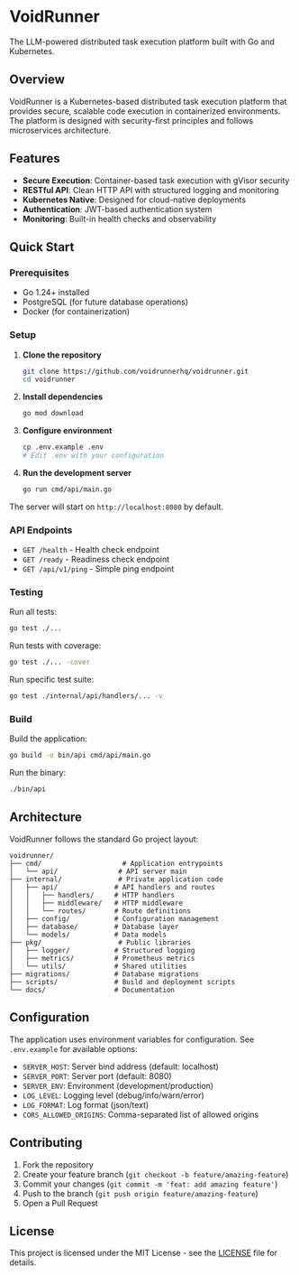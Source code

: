 # VoidRunner

The LLM-powered distributed task execution platform built with Go and Kubernetes.

## Overview

VoidRunner is a Kubernetes-based distributed task execution platform that provides secure, scalable code execution in containerized environments. The platform is designed with security-first principles and follows microservices architecture.

## Features

- **Secure Execution**: Container-based task execution with gVisor security
- **RESTful API**: Clean HTTP API with structured logging and monitoring
- **Kubernetes Native**: Designed for cloud-native deployments
- **Authentication**: JWT-based authentication system
- **Monitoring**: Built-in health checks and observability

## Quick Start

### Prerequisites

- Go 1.24+ installed
- PostgreSQL (for future database operations)
- Docker (for containerization)

### Setup

1. **Clone the repository**
   ```bash
   git clone https://github.com/voidrunnerhq/voidrunner.git
   cd voidrunner
   ```

2. **Install dependencies**
   ```bash
   go mod download
   ```

3. **Configure environment**
   ```bash
   cp .env.example .env
   # Edit .env with your configuration
   ```

4. **Run the development server**
   ```bash
   go run cmd/api/main.go
   ```

The server will start on `http://localhost:8080` by default.

### API Endpoints

- `GET /health` - Health check endpoint
- `GET /ready` - Readiness check endpoint
- `GET /api/v1/ping` - Simple ping endpoint

### Testing

Run all tests:
```bash
go test ./...
```

Run tests with coverage:
```bash
go test ./... -cover
```

Run specific test suite:
```bash
go test ./internal/api/handlers/... -v
```

### Build

Build the application:
```bash
go build -o bin/api cmd/api/main.go
```

Run the binary:
```bash
./bin/api
```

## Architecture

VoidRunner follows the standard Go project layout:

```
voidrunner/
├── cmd/                    # Application entrypoints
│   └── api/               # API server main
├── internal/              # Private application code
│   ├── api/              # API handlers and routes
│   │   ├── handlers/     # HTTP handlers
│   │   ├── middleware/   # HTTP middleware
│   │   └── routes/       # Route definitions
│   ├── config/           # Configuration management
│   ├── database/         # Database layer
│   └── models/           # Data models
├── pkg/                   # Public libraries
│   ├── logger/           # Structured logging
│   ├── metrics/          # Prometheus metrics
│   └── utils/            # Shared utilities
├── migrations/           # Database migrations
├── scripts/              # Build and deployment scripts
└── docs/                 # Documentation
```

## Configuration

The application uses environment variables for configuration. See `.env.example` for available options:

- `SERVER_HOST`: Server bind address (default: localhost)
- `SERVER_PORT`: Server port (default: 8080)
- `SERVER_ENV`: Environment (development/production)
- `LOG_LEVEL`: Logging level (debug/info/warn/error)
- `LOG_FORMAT`: Log format (json/text)
- `CORS_ALLOWED_ORIGINS`: Comma-separated list of allowed origins

## Contributing

1. Fork the repository
2. Create your feature branch (`git checkout -b feature/amazing-feature`)
3. Commit your changes (`git commit -m 'feat: add amazing feature'`)
4. Push to the branch (`git push origin feature/amazing-feature`)
5. Open a Pull Request

## License

This project is licensed under the MIT License - see the [LICENSE](LICENSE) file for details.
